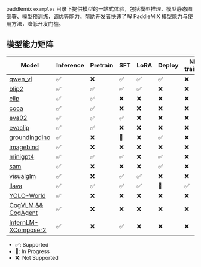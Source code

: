 
paddlemix `examples` 目录下提供模型的一站式体验，包括模型推理、模型静态图部署、模型预训练，调优等能力。帮助开发者快速了解 PaddleMIX 模型能力与使用方法，降低开发门槛。


## 模型能力矩阵

| Model | Inference |Pretrain | SFT | LoRA | Deploy | NPU training |
| --- | --- | --- | --- | --- | --- | --- | 
| [qwen_vl](./qwen_vl/) | ✅  | ❌  | ✅  | ✅  | ✅  | ❌ |
| [blip2](./blip2/) | ✅  | ✅ | ✅  | ✅ |  ❌ | ❌ |
| [clip](./clip) | ✅  | ✅ | ❌ | ❌ | ❌ | ❌ |
| [coca](./coca/) |  ✅  | ✅ | ❌ | ❌ | ❌ | ❌ |
| [eva02](./eva02/)|    ✅  |  ✅  |  ✅  |  ❌   | ❌   | ❌ |
| [evaclip](./evaclip/) | ✅ | ✅ | ❌ | ❌ |  ❌ | ❌ |
| [groundingdino](./groundingdino/) | ✅ | ❌  | 🚧   | ❌  | ✅  | ❌ |
| [imagebind](./imagebind/) |   ✅  |  ❌   |  ❌  | ❌ | ❌ | ❌ |
| [minigpt4](./minigpt4) | ✅ | ✅ | ✅   |  ❌  | ✅  | ❌ |
| [sam](./sam/) | ✅ | ❌ | ❌ | ❌ | ✅  | ❌ |
| [visualglm](./visualglm/) | ✅ | ❌ | ✅ | ✅ | ❌ | ❌ |
| [llava](./llava/) | ✅  | ✅  | ✅  | ✅  | 🚧  | ✅ |
| [YOLO-World](./YOLO-World/) | ✅  | ❌  | ❌  | ❌  | ❌ | ❌ |
| [CogVLM && CogAgent](./cogvlm/) | ✅ | ❌ | ❌ | ❌ | ❌ | ❌ |
| [InternLM-XComposer2](./internlm_xcomposer2/) | ✅ | ❌ | ✅ | ❌ | ❌ | ❌ |


* ✅: Supported
* 🚧: In Progress
* ❌: Not Supported
